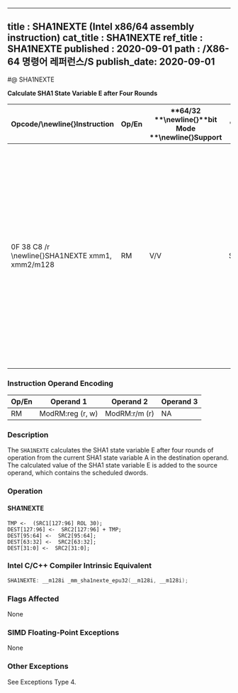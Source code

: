 ----------------------------
title : SHA1NEXTE (Intel x86/64 assembly instruction)
cat_title : SHA1NEXTE
ref_title : SHA1NEXTE
published : 2020-09-01
path : /X86-64 명령어 레퍼런스/S
publish_date: 2020-09-01
----------------------------
#@ SHA1NEXTE

**Calculate SHA1 State Variable E after Four Rounds**

|**Opcode/**\newline{}**Instruction**|**Op/En**|**64/32 **\newline{}**bit Mode **\newline{}**Support**|**CPUID **\newline{}**Feature **\newline{}**Flag**|**Description**|
|------------------------------------|---------|------------------------------------------------------|--------------------------------------------------|---------------|
|0F 38 C8 /r \newline{}SHA1NEXTE xmm1, xmm2/m128|RM|V/V|SHA|Calculates SHA1 state variable E after four rounds of operation from the current SHA1 state variable A in xmm1. The calculated value of the SHA1 state variable E is added to the scheduled dwords in xmm2/m128, and stored with some of the scheduled dwords in xmm1.|
### Instruction Operand Encoding


|Op/En|Operand 1|Operand 2|Operand 3|
|-----|---------|---------|---------|
|RM|ModRM:reg (r, w)|ModRM:r/m (r)|NA|
### Description


The `SHA1NEXTE` calculates the SHA1 state variable E after four rounds of operation from the current SHA1 state variable A in the destination operand. The calculated value of the SHA1 state variable E is added to the source operand, which contains the scheduled dwords.


### Operation
#### SHA1NEXTE 
```info-verb
TMP <-  (SRC1[127:96] ROL 30); 
DEST[127:96] <-  SRC2[127:96] + TMP; 
DEST[95:64] <-  SRC2[95:64]; 
DEST[63:32] <-  SRC2[63:32]; 
DEST[31:0] <-  SRC2[31:0]; 
```

### Intel C/C++ Compiler Intrinsic Equivalent

```cpp
SHA1NEXTE: __m128i _mm_sha1nexte_epu32(__m128i, __m128i);
```
### Flags Affected


None

### SIMD Floating-Point Exceptions


None

### Other Exceptions


See Exceptions Type 4.

